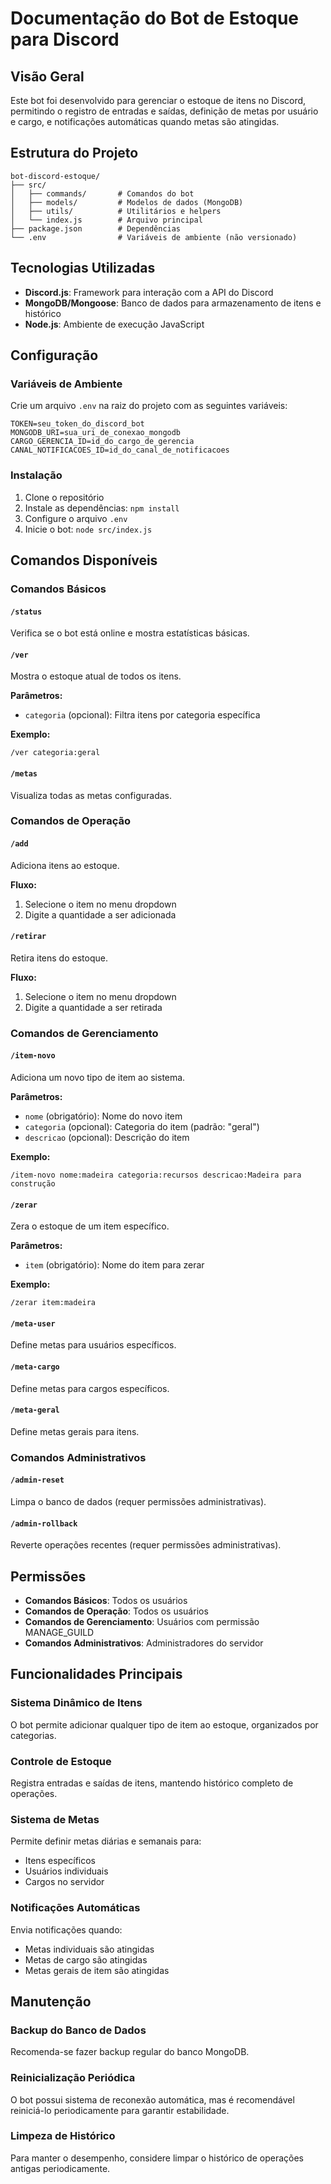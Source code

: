 # Documentação do Bot de Estoque para Discord

## Visão Geral

Este bot foi desenvolvido para gerenciar o estoque de itens no Discord, permitindo o registro de entradas e saídas, definição de metas por usuário e cargo, e notificações automáticas quando metas são atingidas.

## Estrutura do Projeto

```
bot-discord-estoque/
├── src/
│   ├── commands/       # Comandos do bot
│   ├── models/         # Modelos de dados (MongoDB)
│   ├── utils/          # Utilitários e helpers
│   └── index.js        # Arquivo principal
├── package.json        # Dependências
└── .env                # Variáveis de ambiente (não versionado)
```

## Tecnologias Utilizadas

- **Discord.js**: Framework para interação com a API do Discord
- **MongoDB/Mongoose**: Banco de dados para armazenamento de itens e histórico
- **Node.js**: Ambiente de execução JavaScript

## Configuração

### Variáveis de Ambiente

Crie um arquivo `.env` na raiz do projeto com as seguintes variáveis:

```
TOKEN=seu_token_do_discord_bot
MONGODB_URI=sua_uri_de_conexao_mongodb
CARGO_GERENCIA_ID=id_do_cargo_de_gerencia
CANAL_NOTIFICACOES_ID=id_do_canal_de_notificacoes
```

### Instalação

1. Clone o repositório
2. Instale as dependências: `npm install`
3. Configure o arquivo `.env`
4. Inicie o bot: `node src/index.js`

## Comandos Disponíveis

### Comandos Básicos

#### `/status`
Verifica se o bot está online e mostra estatísticas básicas.

#### `/ver`
Mostra o estoque atual de todos os itens.

**Parâmetros:**
- `categoria` (opcional): Filtra itens por categoria específica

**Exemplo:**
```
/ver categoria:geral
```

#### `/metas`
Visualiza todas as metas configuradas.

### Comandos de Operação

#### `/add`
Adiciona itens ao estoque.

**Fluxo:**
1. Selecione o item no menu dropdown
2. Digite a quantidade a ser adicionada

#### `/retirar`
Retira itens do estoque.

**Fluxo:**
1. Selecione o item no menu dropdown
2. Digite a quantidade a ser retirada

### Comandos de Gerenciamento

#### `/item-novo`
Adiciona um novo tipo de item ao sistema.

**Parâmetros:**
- `nome` (obrigatório): Nome do novo item
- `categoria` (opcional): Categoria do item (padrão: "geral")
- `descricao` (opcional): Descrição do item

**Exemplo:**
```
/item-novo nome:madeira categoria:recursos descricao:Madeira para construção
```

#### `/zerar`
Zera o estoque de um item específico.

**Parâmetros:**
- `item` (obrigatório): Nome do item para zerar

**Exemplo:**
```
/zerar item:madeira
```

#### `/meta-user`
Define metas para usuários específicos.

#### `/meta-cargo`
Define metas para cargos específicos.

#### `/meta-geral`
Define metas gerais para itens.

### Comandos Administrativos

#### `/admin-reset`
Limpa o banco de dados (requer permissões administrativas).

#### `/admin-rollback`
Reverte operações recentes (requer permissões administrativas).

## Permissões

- **Comandos Básicos**: Todos os usuários
- **Comandos de Operação**: Todos os usuários
- **Comandos de Gerenciamento**: Usuários com permissão MANAGE_GUILD
- **Comandos Administrativos**: Administradores do servidor

## Funcionalidades Principais

### Sistema Dinâmico de Itens
O bot permite adicionar qualquer tipo de item ao estoque, organizados por categorias.

### Controle de Estoque
Registra entradas e saídas de itens, mantendo histórico completo de operações.

### Sistema de Metas
Permite definir metas diárias e semanais para:
- Itens específicos
- Usuários individuais
- Cargos no servidor

### Notificações Automáticas
Envia notificações quando:
- Metas individuais são atingidas
- Metas de cargo são atingidas
- Metas gerais de item são atingidas

## Manutenção

### Backup do Banco de Dados
Recomenda-se fazer backup regular do banco MongoDB.

### Reinicialização Periódica
O bot possui sistema de reconexão automática, mas é recomendável reiniciá-lo periodicamente para garantir estabilidade.

### Limpeza de Histórico
Para manter o desempenho, considere limpar o histórico de operações antigas periodicamente.
